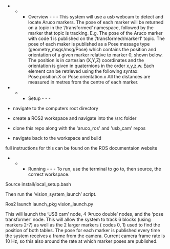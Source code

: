  - - - Overview - - - 
This system will use a usb webcam to detect and locate Aruco markers.
The pose of each marker will be returned on a topic in the ‘/transformed’ namespace, followed by the marker that topic is tracking.
E.g. The pose of the Aruco marker with code 1 is published on the ‘/transformed/marker1’ topic. 
The pose of each maker is published as a Pose message type (geometry_msgs/msg/Pose) which contains the position and orientation of a
given marker relative to marker 0, shown below. The position is in cartesian (X,Y,Z) coordinates and the orientation is given in
quaternions in the order x,y,z,w. Each element can be retrieved using the following syntax: Pose.position.X or Pose.orientation.x
All the distances are measured in metres from the centre of each marker.


 - - - Setup - - -

- navigate to the computers root directory
- create a ROS2 workspace and navigate into the /src folder
- clone this repo along with the 'aruco_ros' and 'usb_cam' repos
- navigate back to the workspace and build

full instructions for this can be found on the ROS documentaion website

 - - - Running - - -
To run, use the terminal to go to, then source, the correct workspace. 

Source install/local_setup.bash

Then run the ‘vision_system_launch’ script.

Ros2 launch launch_pkg vision_launch.py


This will launch the ‘USB cam’ node, 4 ‘Aruco double’ nodes, and the ‘pose transformer’ node. This will allow the system to track 6 
blocks (using markers 2-7) as well as the 2 larger markers ( codes 0, 1) used to find the position of both tables.
The pose for each marker is published every time the system receives a frame from the camera. Current camera frame rate is 10 Hz, so 
this also around the rate at which marker poses are published. 

